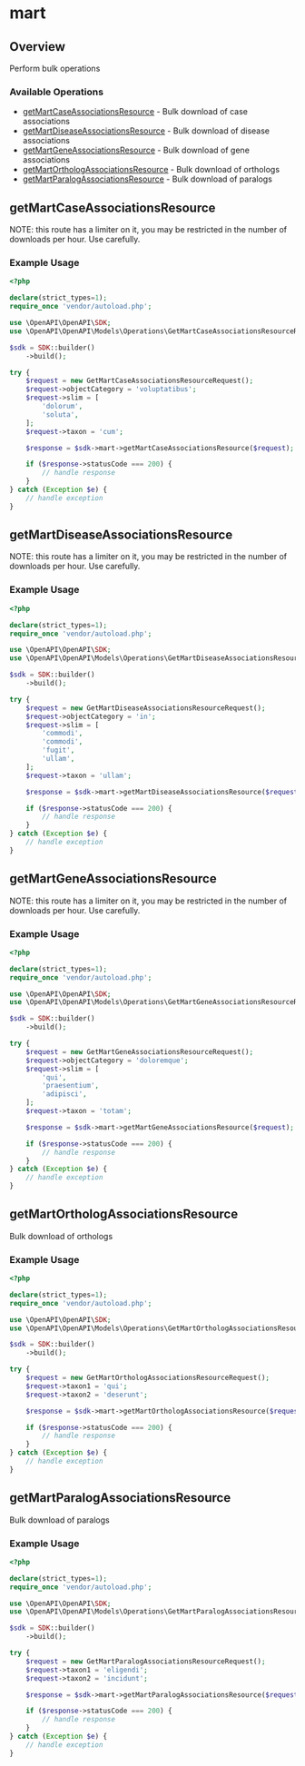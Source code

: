 # mart

## Overview

Perform bulk operations

### Available Operations

* [getMartCaseAssociationsResource](#getmartcaseassociationsresource) - Bulk download of case associations
* [getMartDiseaseAssociationsResource](#getmartdiseaseassociationsresource) - Bulk download of disease associations
* [getMartGeneAssociationsResource](#getmartgeneassociationsresource) - Bulk download of gene associations
* [getMartOrthologAssociationsResource](#getmartorthologassociationsresource) - Bulk download of orthologs
* [getMartParalogAssociationsResource](#getmartparalogassociationsresource) - Bulk download of paralogs

## getMartCaseAssociationsResource

NOTE: this route has a limiter on it, you may be restricted in the number of downloads per hour. Use carefully.

### Example Usage

```php
<?php

declare(strict_types=1);
require_once 'vendor/autoload.php';

use \OpenAPI\OpenAPI\SDK;
use \OpenAPI\OpenAPI\Models\Operations\GetMartCaseAssociationsResourceRequest;

$sdk = SDK::builder()
    ->build();

try {
    $request = new GetMartCaseAssociationsResourceRequest();
    $request->objectCategory = 'voluptatibus';
    $request->slim = [
        'dolorum',
        'soluta',
    ];
    $request->taxon = 'cum';

    $response = $sdk->mart->getMartCaseAssociationsResource($request);

    if ($response->statusCode === 200) {
        // handle response
    }
} catch (Exception $e) {
    // handle exception
}
```

## getMartDiseaseAssociationsResource

NOTE: this route has a limiter on it, you may be restricted in the number of downloads per hour. Use carefully.

### Example Usage

```php
<?php

declare(strict_types=1);
require_once 'vendor/autoload.php';

use \OpenAPI\OpenAPI\SDK;
use \OpenAPI\OpenAPI\Models\Operations\GetMartDiseaseAssociationsResourceRequest;

$sdk = SDK::builder()
    ->build();

try {
    $request = new GetMartDiseaseAssociationsResourceRequest();
    $request->objectCategory = 'in';
    $request->slim = [
        'commodi',
        'commodi',
        'fugit',
        'ullam',
    ];
    $request->taxon = 'ullam';

    $response = $sdk->mart->getMartDiseaseAssociationsResource($request);

    if ($response->statusCode === 200) {
        // handle response
    }
} catch (Exception $e) {
    // handle exception
}
```

## getMartGeneAssociationsResource

NOTE: this route has a limiter on it, you may be restricted in the number of downloads per hour. Use carefully.

### Example Usage

```php
<?php

declare(strict_types=1);
require_once 'vendor/autoload.php';

use \OpenAPI\OpenAPI\SDK;
use \OpenAPI\OpenAPI\Models\Operations\GetMartGeneAssociationsResourceRequest;

$sdk = SDK::builder()
    ->build();

try {
    $request = new GetMartGeneAssociationsResourceRequest();
    $request->objectCategory = 'doloremque';
    $request->slim = [
        'qui',
        'praesentium',
        'adipisci',
    ];
    $request->taxon = 'totam';

    $response = $sdk->mart->getMartGeneAssociationsResource($request);

    if ($response->statusCode === 200) {
        // handle response
    }
} catch (Exception $e) {
    // handle exception
}
```

## getMartOrthologAssociationsResource

Bulk download of orthologs

### Example Usage

```php
<?php

declare(strict_types=1);
require_once 'vendor/autoload.php';

use \OpenAPI\OpenAPI\SDK;
use \OpenAPI\OpenAPI\Models\Operations\GetMartOrthologAssociationsResourceRequest;

$sdk = SDK::builder()
    ->build();

try {
    $request = new GetMartOrthologAssociationsResourceRequest();
    $request->taxon1 = 'qui';
    $request->taxon2 = 'deserunt';

    $response = $sdk->mart->getMartOrthologAssociationsResource($request);

    if ($response->statusCode === 200) {
        // handle response
    }
} catch (Exception $e) {
    // handle exception
}
```

## getMartParalogAssociationsResource

Bulk download of paralogs

### Example Usage

```php
<?php

declare(strict_types=1);
require_once 'vendor/autoload.php';

use \OpenAPI\OpenAPI\SDK;
use \OpenAPI\OpenAPI\Models\Operations\GetMartParalogAssociationsResourceRequest;

$sdk = SDK::builder()
    ->build();

try {
    $request = new GetMartParalogAssociationsResourceRequest();
    $request->taxon1 = 'eligendi';
    $request->taxon2 = 'incidunt';

    $response = $sdk->mart->getMartParalogAssociationsResource($request);

    if ($response->statusCode === 200) {
        // handle response
    }
} catch (Exception $e) {
    // handle exception
}
```
